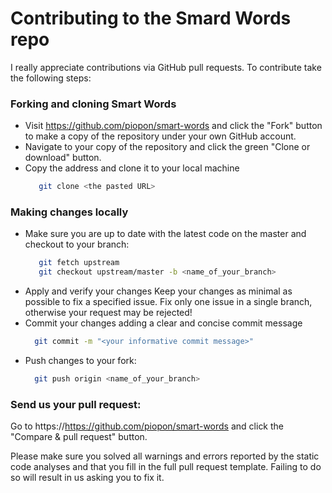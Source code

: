 # Contributing to the Smard Words repo

I really appreciate contributions via GitHub pull requests.
To contribute take the following steps:

### Forking and cloning Smart Words

- Visit https://github.com/piopon/smart-words and click the "Fork" button to make a copy of the repository under your own GitHub account.
- Navigate to your copy of the repository and click the green "Clone or download" button.
- Copy the address and clone it to your local machine
  ```sh
     git clone <the pasted URL>
  ```

### Making changes locally

- Make sure you are up to date with the latest code on the master and checkout to your branch:
  ```sh
     git fetch upstream
     git checkout upstream/master -b <name_of_your_branch>
  ```     
- Apply and verify your changes
  Keep your changes as minimal as possible to fix a specified issue.
  Fix only one issue in a single branch, otherwise your request may be rejected!
- Commit your changes adding a clear and concise commit message
   ```sh
     git commit -m "<your informative commit message>"
   ```
 - Push changes to your fork:
   ```sh
     git push origin <name_of_your_branch>
   ```

### Send us your pull request:

Go to https://https://github.com/piopon/smart-words and click the "Compare & pull request" button.


Please make sure you solved all warnings and errors reported by the static code analyses and that you fill in the full pull request template. Failing to do so will result in us asking you to fix it.

    


   [git]:<https://git-scm.com/>
   [flutter]:<https://flutter.dev/docs/get-started/install>
   [github]:<https://github.com/>
   [git-ssh]:<https://help.github.com/articles/generating-ssh-keys/>
   [git-repo-url]: <https://github.com/lejard-h/google_maps_webservice.git>
   [dart]:<https://www.dartlang.org/tools/sdk>